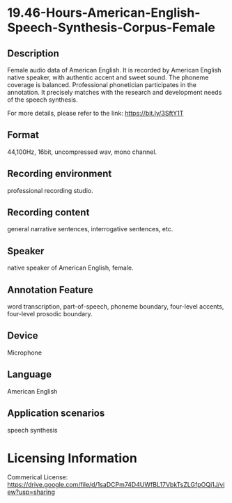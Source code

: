 # 19.46-Hours-American-English-Speech-Synthesis-Corpus-Female


## Description
Female audio data of American English. It is recorded by American English native speaker, with authentic accent and sweet sound. The phoneme coverage is balanced. Professional phonetician participates in the annotation. It precisely matches with the research and development needs of the speech synthesis.

For more details, please refer to the link: https://bit.ly/3SftY1T

## Format
44,100Hz, 16bit, uncompressed wav, mono channel.

## Recording environment
professional recording studio.

## Recording content
general narrative sentences, interrogative sentences, etc.

## Speaker
native speaker of American English, female.

## Annotation Feature
word transcription, part-of-speech, phoneme boundary, four-level accents, four-level prosodic boundary.

## Device
Microphone

## Language
American English

## Application scenarios
speech synthesis

# Licensing Information
Commerical License: https://drive.google.com/file/d/1saDCPm74D4UWfBL17VbkTsZLGfpOQj1J/view?usp=sharing
